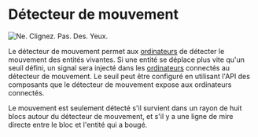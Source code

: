 # Détecteur de mouvement

![Ne. Clignez. Pas. Des. Yeux.](oredict:oc:motionSensor)

Le détecteur de mouvement permet aux [ordinateurs](../general/computer.md) de détecter le mouvement des entités vivantes. Si une entité se déplace plus vite qu'un seuil défini, un signal sera injecté dans les [ordinateurs](../general/computer.md) connectés au détecteur de mouvement. Le seuil peut être configuré en utilisant l'API des composants que le détecteur de mouvement expose aux ordinateurs connectés.

Le mouvement est seulement détecté s'il survient dans un rayon de huit blocs autour du détecteur de mouvement, et s'il y a une ligne de mire directe entre le bloc et l'entité qui a bougé.
